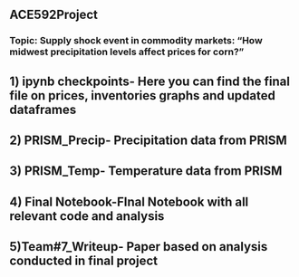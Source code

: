 ## ACE592Project
### Topic:   Supply shock event in commodity markets: “How midwest precipitation levels affect prices for corn?”
## 1) ipynb checkpoints- Here you can find the final file on prices, inventories graphs and updated dataframes
## 2) PRISM_Precip- Precipitation data from PRISM
## 3) PRISM_Temp- Temperature data from PRISM
## 4) Final Notebook-FInal Notebook with all  relevant code and analysis
## 5)Team#7_Writeup- Paper based on analysis conducted in final project

